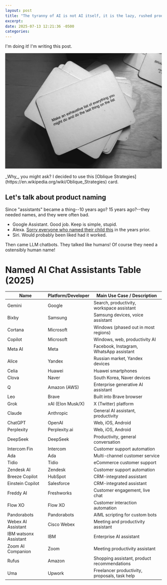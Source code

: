 ```yaml
---
layout: post
title: "The tyranny of AI is not AI itself, it is the lazy, rushed product designers with no imagination or sense of craft"
excerpt: 
date: 2025-07-13 12:21:36 -0500
categories: 
---
```


I'm doing it! I'm writing this post. 

![](/assets/2025/07/52f088a1e9a9927c.jpg)
<p class="caption" markdown="1">_Why_, you might ask? I decided to use this [Oblique Strategies](https://en.wikipedia.org/wiki/Oblique_Strategies) card.</p>

## Let's talk about product naming

Since "assistants" became a thing--10 years ago? 15 years ago?--they needed names, and they were often bad.

- Google Assistant. Good job. Keep is simple, stupid.
- Alexa. [Sorry everyone who named their child this](https://www.parents.com/baby-names-ruined-by-technology-and-society-8656098 "According to the Social Security Administration (SSA), the baby name Alexa peaked as the 32nd most popular girl’s name in 2015, before plummeting to rank 603. Why? Having Alexa as a trigger for a voice command around the house can lead to children with that name becoming the butt of jokes and bullying.") in the years prior.
- Siri. Would probably been liked had it worked.

Then came LLM chatbots. They talked like humans! Of course they need a ostensibly human name!

# Named AI Chat Assistants Table (2025)

| Name | Platform/Developer | Main Use Case / Description |
|---|---|---|
| Gemini | Google | Search, productivity, workspace assistant |
| Bixby | Samsung | Samsung devices, voice assistant |
| Cortana | Microsoft | Windows (phased out in most regions) |
| Copilot | Microsoft | Windows, web, productivity AI |
| Meta AI | Meta | Facebook, Instagram, WhatsApp assistant |
| Alice | Yandex | Russian market, Yandex devices |
| Celia | Huawei | Huawei smartphones |
| Clova | Naver | South Korea, Naver devices |
| Q | Amazon (AWS) | Enterprise generative AI assistant |
| Leo | Brave | Built into Brave browser |
| Grok | xAI (Elon Musk/X) | X (Twitter) platform |
| Claude | Anthropic | General AI assistant, productivity |
| ChatGPT | OpenAI | Web, iOS, Android |
| Perplexity | Perplexity.ai | Web, iOS, Android |
| DeepSeek | DeepSeek | Productivity, general conversation |
| Intercom Fin | Intercom | Customer support automation |
| Ada | Ada | Multi-channel customer service |
| Tidio | Tidio | eCommerce customer support |
| Zendesk AI | Zendesk | Customer support automation |
| Breeze Copilot | HubSpot | CRM-integrated assistant |
| Einstein Copilot | Salesforce | CRM-integrated assistant |
| Freddy AI | Freshworks | Customer engagement, live chat |
| Flow XO | Flow XO | Customer interaction automation |
| Pandorabots | Pandorabots | AIML scripting for custom bots |
| Webex AI Assistant | Cisco Webex | Meeting and productivity assistant |
| IBM watsonx Assistant | IBM | Enterprise AI assistant |
| Zoom AI Companion | Zoom | Meeting productivity assistant |
| Rufus | Amazon | Shopping assistant, product recommendations |
| Uma | Upwork | Freelancer productivity, proposals, task help |

